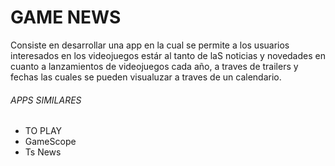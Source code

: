 #  GAME NEWS

Consiste en desarrollar una app en la cual se permite a los usuarios interesados en los videojuegos estár al tanto de laS noticias y novedades en cuanto a lanzamientos de videojuegos cada año, a traves de trailers y fechas las cuales se pueden visualuzar a traves de un calendario.

###### APPS SIMILARES

- TO PLAY 
- GameScope
- Ts News
